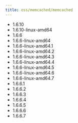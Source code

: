```yaml
---
title: oss/memcached/memcached
---
```

- 1.6.10
- 1.6.10-linux-amd64
- 1.6.6
- 1.6.6-linux-amd64
- 1.6.6-linux-amd64.1
- 1.6.6-linux-amd64.2
- 1.6.6-linux-amd64.3
- 1.6.6-linux-amd64.4
- 1.6.6-linux-amd64.5
- 1.6.6-linux-amd64.6
- 1.6.6-linux-amd64.7
- 1.6.6.1
- 1.6.6.2
- 1.6.6.3
- 1.6.6.4
- 1.6.6.5
- 1.6.6.6
- 1.6.6.7
